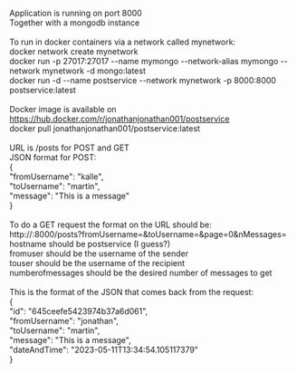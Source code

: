 Application is running on port 8000<BR>
Together with a mongodb instance<BR>
<BR>
To run in docker containers  via a network called mynetwork:<BR>
docker network create mynetwork<BR>
docker run -p 27017:27017 --name mymongo --network-alias mymongo --network mynetwork -d mongo:latest<BR>
docker run -d --name postservice --network mynetwork -p 8000:8000 postservice:latest<BR>
<BR>
Docker image is available on <BR>
https://hub.docker.com/r/jonathanjonathan001/postservice <BR>
docker pull jonathanjonathan001/postservice:latest
<BR>
<BR>
URL is /posts for POST and GET<BR>
JSON format for POST:<BR>
{<BR>
"fromUsername": "kalle",<BR>
"toUsername": "martin",<BR>
"message": "This is a message"<BR>
}<BR>
<BR>
To do a GET request the format on the URL should be:<BR>
http://<hostname>:8000/posts?fromUsername=<fromuser>&toUsername=<touser>&page=0&nMessages=<numberofmessages> <BR>
hostname should be postservice (I guess?)<BR>
fromuser should be the username of the sender<BR>
touser should be the username of the recipient<BR>
numberofmessages should be the desired number of messages to get<BR>
<BR>
This is the format of the JSON that comes back from the request:<BR>
{<BR>
"id": "645ceefe5423974b37a6d061",<BR>
"fromUsername": "jonathan",<BR>
"toUsername": "martin",<BR>
"message": "This is a message",<BR>
"dateAndTime": "2023-05-11T13:34:54.105117379"<BR>
}<BR>
